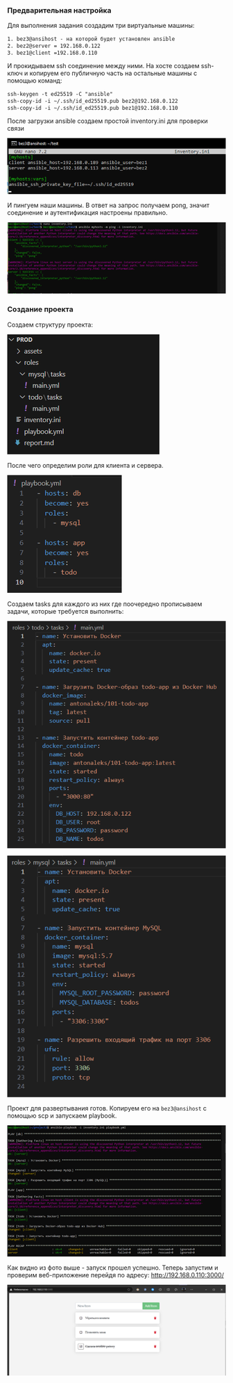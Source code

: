 ### Предварительная настройка

Для выполнения задания создадим три виртуальные машины:
```
1. bez3@ansihost - на которой будет установлен ansible 
2. bez2@server = 192.168.0.122 
3. bez1@client =192.168.0.110
```

И прокидываем ssh соединение между ними. На хосте создаем ssh-ключ и копируем его публичную часть на остальные машины с помощью команд:
```
ssh-keygen -t ed25519 -C "ansible"
ssh-copy-id -i ~/.ssh/id_ed25519.pub bez2@192.168.0.122 
ssh-copy-id -i ~/.ssh/id_ed25519.pub bez1@192.168.0.110
```

После загрузки ansible создаем простой inventory.ini для проверки связи

![img.png](assets/1.png)

И пингуем наши машины. В ответ на запрос получаем pong, значит соединение и аутентификация настроены правильно.

![img.png](assets/2.png)

### Создание проекта

Создаем структуру проекта:

![img.png](assets/3.png)

После чего определим роли для клиента и сервера.

![img.png](assets/4.png)

Создаем tasks для каждого из них где поочередно прописываем задачи, которые требуется выполнить:

![img.png](assets/5.png)

![img.png](assets/6.png)


Проект для развертывания готов. Копируем его на `bez3@ansihost` с помощью scp и запускаем playbook.

![img.png](assets/7.png)

Как видно из фото выше - запуск прошел успешно. Теперь запустим и проверим веб-приложение перейдя по адресу: http://192.168.0.110:3000/

![img.png](assets/8.png)
